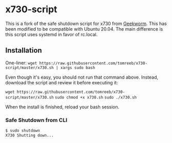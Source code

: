 # x730-script

This is a fork of the safe shutdown script for x730 from [Geekworm](https://github.com/geekworm-com/x730-script). This has been modified to be compatible with Ubuntu 20.04. The main difference is this script uses systemd in favor of rc.local.

## Installation

One-liner:
`wget https://raw.githubusercontent.com/tomreeb/x730-script/master/x730.sh | xargs sudo bash`

Even though it's easy, you should not run that command above. Instead, download the script and review it before executing it:

`wget https://raw.githubusercontent.com/tomreeb/x730-script/master/x730.sh`
`sudo chmod +x x730.sh`
`sudo ./x730.sh`

When the install is finished, reload your bash session.

### Safe Shutdown from CLI

```bash
$ sudo shutdown
X730 Shutting down...
```
